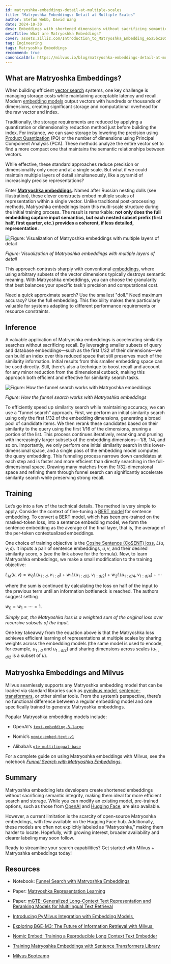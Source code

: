 ```yaml
---
id: matryoshka-embeddings-detail-at-multiple-scales
title: "Matryoshka Embeddings: Detail at Multiple Scales"
author: Stefan Webb, David Wang
date: 2024-10-30
desc: Embeddings with shortened dimensions without sacrificing semantic integrity, ideal for more efficient search and storage. 
metaTitle: What are Matryoshka Embeddings? 
cover: assets.zilliz.com/Introduction_to_Matryoshka_Embedding_e5a5bc2056.png
tag: Engineering
tags: Matryoshka Embeddings
recommend: true
canonicalUrl: https://milvus.io/blog/matryoshka-embeddings-detail-at-multiple-scales
---
```



## What are Matryoshka Embeddings? 

When building efficient [vector search](https://zilliz.com/learn/vector-similarity-search) systems, one key challenge is managing storage costs while maintaining acceptable latency and recall. Modern [embedding models](https://zilliz.com/blog/choosing-the-right-embedding-model-for-your-data) output vectors with hundreds or thousands of dimensions, creating significant storage and computational overhead for the raw vector and index.

Traditionally, the storage requirements are reduced by applying a quantization or dimensionality reduction method just before building the index. For instance, we can save storage by lowering the precision using [Product Quantization](https://zilliz.com/learn/scalar-quantization-and-product-quantization) (PQ) or the number of dimensions using Principal Component Analysis (PCA). These methods analyze the entire vector set to find a more compact one that maintains the semantic relationships between vectors.

While effective, these standard approaches reduce precision or dimensionality only once and at a single scale. But what if we could maintain multiple layers of detail simultaneously, like a pyramid of increasingly precise representations?

Enter [**Matryoshka embeddings**](https://arxiv.org/abs/2205.13147). Named after Russian nesting dolls (see illustration), these clever constructs embed multiple scales of representation within a single vector. Unlike traditional post-processing methods, Matryoshka embeddings learn this multi-scale structure during the initial training process. The result is remarkable: **not only does the full embedding capture input semantics, but each nested subset prefix (first half, first quarter, etc.) provides a coherent, if less detailed, representation.**


![Figure: Visualization of Matryoshka embeddings with multiple layers of detail](https://assets.zilliz.com/Visualization_of_Matryoshka_embeddings_with_multiple_layers_of_detail_274f2c7aba.png)

_Figure: Visualization of Matryoshka embeddings with multiple layers of detail_

This approach contrasts sharply with conventional [embeddings](https://zilliz.com/glossary/vector-embeddings), where using arbitrary subsets of the vector dimensions typically destroys semantic meaning. With Matryoshka embeddings, you can choose the granularity that best balances your specific task's precision and computational cost. 

Need a quick approximate search? Use the smallest "doll." Need maximum accuracy? Use the full embedding. This flexibility makes them particularly valuable for systems adapting to different performance requirements or resource constraints.


## Inference

A valuable application of Matryoshka embeddings is accelerating similarity searches without sacrificing recall. By leveraging smaller subsets of query and database embeddings—such as the first 1/32 of their dimensions—we can build an index over this reduced space that still preserves much of the similarity information. Initial results from this smaller embedding space can be used directly. Still, there’s also a technique to boost recall and account for any minor reduction from the dimensional cutback, making this approach both efficient and effective for similarity search tasks.

![Figure: How the funnel search works with Matryoshka embeddings](https://assets.zilliz.com/How_the_funnel_search_works_with_Matryoshka_embeddings_8fa05a2fe7.png)

_Figure: How the funnel search works with Matryoshka embeddings_ 

To efficiently speed up similarity search while maintaining accuracy, we can use a "funnel search" approach. First, we perform an initial similarity search using only the first 1/32 of the embedding dimensions, generating a broad pool of candidate items. We then rerank these candidates based on their similarity to the query using the first 1/16 of the dimensions, pruning a portion of the list. This process continues iteratively, reranking and pruning with increasingly larger subsets of the embedding dimensions—1/8, 1/4, and so on. Importantly, we only perform one initial similarity search in this lower-dimensional space, and a single pass of the embedding model computes the query embedding. This funneling process narrows down candidates at each step and is faster and more efficient than directly searching in the full-dimensional space. Drawing many matches from the 1/32-dimensional space and refining them through funnel search can significantly accelerate similarity search while preserving strong recall.


## Training

Let’s go into a few of the technical details. The method is very simple to apply. Consider the context of fine-tuning a [BERT model](https://zilliz.com/learn/what-is-bert) for sentence embedding. To convert a BERT model, which has been pre-trained on the masked-token loss, into a sentence embedding model, we form the sentence embedding as the average of the final layer, that is, the average of the per-token contextualized embeddings. 

One choice of training objective is the [Cosine Sentence (CoSENT) loss](https://sbert.net/docs/package_reference/sentence_transformer/losses.html#cosentloss), $L(u, v; s)$. It inputs a pair of sentence embeddings, $u,v$, and their desired similarity score, $s$ (see the link above for the formula). Now, to learn Matryoshka embeddings, we make a small modification to the training objective:

$L_M(u, v) = w_0L(u_{1:d}, v_{1:d}) + w_1L(u_{1:d/2}, v_{1:d/2}) + w_2L(u_{1:d/4}, v_{1:d/4}) + \cdots$

where the sum is continued by calculating the loss on half of the input to the previous term until an information bottleneck is reached. The authors suggest setting

$w_0=w_1=\cdots=1$.

_Simply put, the Matryoshka loss is a weighted sum of the original loss over recursive subsets of the input._

One key takeaway from the equation above is that the Matryoshka loss achieves efficient learning of representations at multiple scales by sharing weights across the embedding models (the same model is used to encode, for example, $u_{1:d}$ and $u_{1:d/2}$) and sharing dimensions across scales ($u_{1:d/2}$ is a subset of $u$).


## Matryoshka Embeddings and Milvus

Milvus seamlessly supports any Matryoshka embedding model that can be loaded via standard libraries such as [pymilvus.model](https://milvus.io/docs/embeddings.md), [sentence-transformers](https://milvus.io/docs/integrate_with_sentencetransformers.md), or other similar tools. From the system’s perspective, there’s no functional difference between a regular embedding model and one specifically trained to generate Matryoshka embeddings. 

Popular Matryoshka embedding models include: 

- OpenAI's [`text-embedding-3-large`](https://zilliz.com/ai-models/text-embedding-3-large)

- Nomic’s [`nomic-embed-text-v1`](https://huggingface.co/nomic-ai/nomic-embed-text-v1)

- Alibaba’s [`gte-multilingual-base`](https://huggingface.co/Alibaba-NLP/gte-multilingual-base)

For a complete guide on using Matryoshka embeddings with Milvus, see the notebook _[Funnel Search with Matryoshka Embeddings](https://github.com/milvus-io/bootcamp/blob/master/bootcamp/tutorials/quickstart/funnel_search_with_matryoshka.ipynb)_.


## Summary

Matryoshka embedding lets developers create shortened embeddings without sacrificing semantic integrity, making them ideal for more efficient search and storage. While you can modify an existing model, pre-trained options, such as those from [OpenAI](https://zilliz.com/ai-models) and [Hugging Face](https://zilliz.com/ai-models), are also available. 

However, a current limitation is the scarcity of open-source Matryoshka embeddings, with few available on the Hugging Face hub. Additionally, these models are often not explicitly labeled as “Matryoshka,” making them harder to locate. Hopefully, with growing interest, broader availability and clearer labeling may soon follow. 

Ready to streamline your search capabilities? Get started with Milvus + Matryoshka embeddings today!


## Resources

- Notebook: [Funnel Search with Matryoshka Embeddings](https://github.com/milvus-io/bootcamp/blob/master/bootcamp/tutorials/quickstart/funnel_search_with_matryoshka.ipynb) 

- Paper: [Matryoshka Representation Learning](https://arxiv.org/abs/2205.13147)

- Paper: [mGTE: Generalized Long-Context Text Representation and Reranking Models for Multilingual Text Retrieval](https://arxiv.org/pdf/2407.19669)

- [Introducing PyMilvus Integration with Embedding Models ](https://milvus.io/blog/introducing-pymilvus-integrations-with-embedding-models.md)

- [Exploring BGE-M3: The Future of Information Retrieval with Milvus ](https://zilliz.com/learn/Exploring-BGE-M3-the-future-of-information-retrieval-with-milvus)

- [Nomic Embed: Training a Reproducible Long Context Text Embedder](https://static.nomic.ai/reports/2024_Nomic_Embed_Text_Technical_Report.pdf)

- [Training Matryoshka Embeddings with Sentence Transformers Library](https://sbert.net/examples/training/matryoshka/README.html)

- [Milvus Bootcamp](https://milvus.io/bootcamp)

